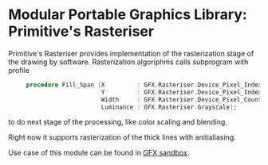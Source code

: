 # Modular Portable Graphics Library: Primitive's Rasteriser

Primitive's Rasteriser provides implementation of the rasterization stage of the drawing by software. Rasterization algoriphms calls subprogram with profile
```ada
     procedure Fill_Span (X         : GFX.Rasteriser.Device_Pixel_Index;
                          Y         : GFX.Rasteriser.Device_Pixel_Index;
                          Width     : GFX.Rasteriser.Device_Pixel_Count;
                          Luminance : GFX.Rasteriser.Grayscale);
```
to do next stage of the processing, like color scaling and blending.

Right now it supports rasterization of the thick lines with anitialiasing.

Use case of this module can be found in [GFX sandbox](https://github.com/godunko/gfx-sandbox).
